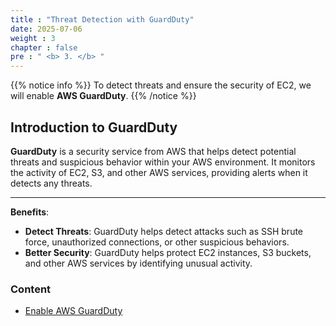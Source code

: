 ```yaml
---
title : "Threat Detection with GuardDuty"
date: 2025-07-06
weight : 3
chapter : false
pre : " <b> 3. </b> "
---
```


{{% notice info %}}
To detect threats and ensure the security of EC2, we will enable **AWS GuardDuty**.
{{% /notice %}}

## Introduction to GuardDuty

**GuardDuty** is a security service from AWS that helps detect potential threats and suspicious behavior within your AWS environment. It monitors the activity of EC2, S3, and other AWS services, providing alerts when it detects any threats.

---

**Benefits**:
- **Detect Threats**: GuardDuty helps detect attacks such as SSH brute force, unauthorized connections, or other suspicious behaviors.
- **Better Security**: GuardDuty helps protect EC2 instances, S3 buckets, and other AWS services by identifying unusual activity.

### Content
  - [Enable AWS GuardDuty](3.1-enableguardduty/)
